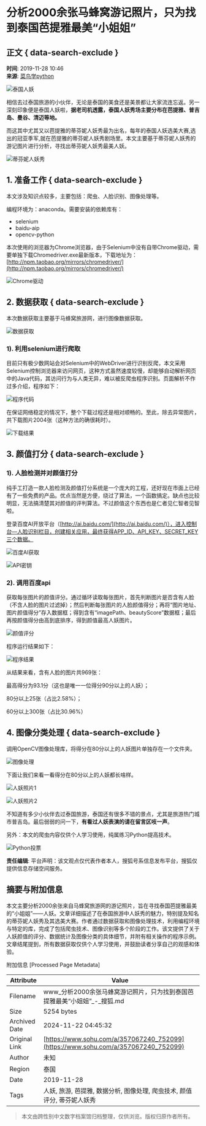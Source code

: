 # 分析2000余张马蜂窝游记照片，只为找到泰国芭提雅最美“小姐姐”

## 正文 { data-search-exclude }


**时间**: 2019-11-28 10:46  
**来源**: [菜鸟学python](https://www.sohu.com/?spm=smpc.content-abroad.content.1.17322506817086IGLhf9)  

![泰国人妖](http://5b0988e595225.cdn.sohucs.com/images/20191128/88d36bfb4bad44e18dd516565d0ed238.jpeg)

相信去过泰国旅游的小伙伴，无论是泰国的美食还是美景都让大家流连忘返。另一深刻印象便是泰国人妖啦，**据老司机透露，泰国人妖秀场主要分布在芭提雅、普吉岛、曼谷、清迈等地。**

而这其中尤其又以芭提雅的蒂芬妮人妖秀最为出名，每年的泰国人妖选美大赛,选出的冠亚季军,就在芭提雅的蒂芬妮人妖秀剧场里。本文主要基于蒂芬妮人妖秀的游记图片进行分析，寻找出蒂芬妮人妖秀最美人妖。

![蒂芬妮人妖秀](http://5b0988e595225.cdn.sohucs.com/images/20191128/138d2851e6e34bb6aeabb4722e06483b.jpeg)

## 1. 准备工作 { data-search-exclude }

本文涉及知识点较多，主要包括：爬虫、人脸识别、图像处理等。

编程环境为：anaconda。需要安装的依赖库有：

- selenium
- baidu-aip
- opencv-python

本次使用的浏览器为Chrome浏览器，由于Selenium中没有自带Chrome驱动，需要单独下载Chromedriver.exe最新版本，下载地址为：[http://npm.taobao.org/mirrors/chromedriver/](http://npm.taobao.org/mirrors/chromedriver/)

![Chrome驱动](http://5b0988e595225.cdn.sohucs.com/images/20191128/293f5095cf924f0184351dd5a4903015.jpeg)

## 2. 数据获取 { data-search-exclude }

本次数据获取主要基于马蜂窝旅游网，进行图像数据获取。

![数据获取](http://5b0988e595225.cdn.sohucs.com/images/20191128/3323b1a434d94fc9a6737958e6fb27fd.jpeg)

### 1). 利用selenium进行爬取

目前只有极少数网站会对Selenium中的WebDriver进行识别反爬，本文采用Selenium控制浏览器来访问网页，这种方式虽然速度较慢，却能够自动解析网页中的Java代码，其访问行为与人类无异，难以被反爬虫程序识别。页面解析不作过多介绍，程序如下：

![程序代码](http://5b0988e595225.cdn.sohucs.com/images/20191128/b6666589753b46778bccc46919bd49cb.jpeg)

在保证网络稳定的情况下，整个下载过程还是相对顺畅的。至此，除去异常图片，共下载图片2004张（这种方法的确很耗时）。

![下载结果](http://5b0988e595225.cdn.sohucs.com/images/20191128/f4b00681c7d84d39824fee27485d98ca.jpeg)

## 3. 颜值打分 { data-search-exclude }

### 1). 人脸检测并对颜值打分

纯手工打造一款人脸检测及颜值打分系统是一个庞大的工程，还好现在市面上已经有了一些免费的产品。优点当然是方便，绕过了算法，一个函数搞定。缺点也比较明显，无法搞清楚其对颜值的评判算法。不过颜值这个东西也是仁者见仁智者见智啦。

登录百度AI开放平台（[http://ai.baidu.com/](http://ai.baidu.com/)），进入控制台—人脸识别栏目，创建相关应用，最终获得APP_ID、API_KEY、SECRET_KEY三个数据。

![百度AI获取](http://5b0988e595225.cdn.sohucs.com/images/20191128/bc18719918dc41a189fb73e9182901cb.jpeg)

![API密钥](http://5b0988e595225.cdn.sohucs.com/images/20191128/d4d8c1c4ed434596914bdcfd9ce73196.jpeg)

### 2). 调用百度api

获取每张图片的颜值评分。通过循环读取每张图片，首先判断图片是否含有人脸（不含人脸的图片过滤掉）；然后判断每张图片的人脸颜值得分；再将“图片地址、图片颜值得分”存入数据框；得到含有“imagePath、beautyScore”数据框；最后再按颜值得分由高到底排序，得到颜值最高人妖图片。

![颜值评分](http://5b0988e595225.cdn.sohucs.com/images/20191128/c33fbf0f1569459b93c9a831d964204b.jpeg)

程序运行结果如下：

![程序结果](http://5b0988e595225.cdn.sohucs.com/images/20191128/5d9af6320a7b47e98414ad16e58cab50.jpeg)

从结果来看，含有人脸的图片共969张：

最高得分为93.1分（这也是唯一一位得分90分以上的人妖）；

80分以上25张（占比2.58%）；

60分以上300张（占比30.96%）

## 4. 图像分类处理 { data-search-exclude }

调用OpenCV图像处理库，将得分在80分以上的人妖图片单独存在一个文件夹。

![图像处理](http://5b0988e595225.cdn.sohucs.com/images/20191128/57cd3a1c1e6c4d3fa85d1a59fd92552a.png)

下面让我们来看一看得分在80分以上的人妖都长啥样。

![人妖照片1](http://5b0988e595225.cdn.sohucs.com/images/20191128/c3d85c45404341b383ed1146f1e2235c.jpeg)

![人妖照片2](http://5b0988e595225.cdn.sohucs.com/images/20191128/8510db79bacf4447b00c85578cc7dc9b.jpeg)

不知道有多少小伙伴去过泰国旅游，泰国还有很多不错的景点，尤其是旅游热门城市普吉岛。最后弱弱的问一下，**有看过人妖表演的请在留言区吱一声**。

另外：本文的爬虫内容仅供个人学习使用，纯属练习Python提高技术。

![Python投票](http://5b0988e595225.cdn.sohucs.com/images/20191128/e9883374d8d549e3b4f3e4f6bf0c9579.png)

**责任编辑**: 平台声明：该文观点仅代表作者本人，搜狐号系信息发布平台，搜狐仅提供信息存储空间服务。

## 摘要与附加信息

<!-- tcd_abstract -->
本文主要分析2000余张来自马蜂窝旅游网的游记照片，旨在寻找泰国芭提雅最美的“小姐姐”——人妖。文章详细描述了在泰国旅游中人妖秀的魅力，特别提及知名的蒂芬妮人妖秀及其选美大赛。作者通过数据获取和图像处理技术，利用编程环境与特定的库，完成了包括爬虫技术、图像识别等多个阶段的工作。该文提供了关于人妖颜值的评分、数据统计及图像分类的具体细节，并附有相关操作的程序示例。文章结尾提到，所有数据获取仅供个人学习使用，并鼓励读者分享自己的观感和体验。
<!-- tcd_abstract_end -->

附加信息 [Processed Page Metadata]

| Attribute       | Value                                  |
|-----------------|----------------------------------------|
| Filename        | www_分析2000余张马蜂窝游记照片，只为找到泰国芭提雅最美“小姐姐”_-_搜狐.md                             |
| Size            | 5254 bytes                           |
| Archived Date   | 2024-11-22 04:45:32                             |
| Original Link   | [https://www.sohu.com/a/357067240_752099](https://www.sohu.com/a/357067240_752099)                       |
| Author          | 未知                               |
| Region          | 泰国                               |
| Date            | 2019-11-28                                 |
| Tags            | 人妖, 旅游, 芭提雅, 数据分析, 图像处理, 爬虫技术, 颜值评分, 蒂芬妮人妖秀                                 |
>
> 本文由跨性别中文数字档案馆归档整理，仅供浏览。版权归原作者所有。
>